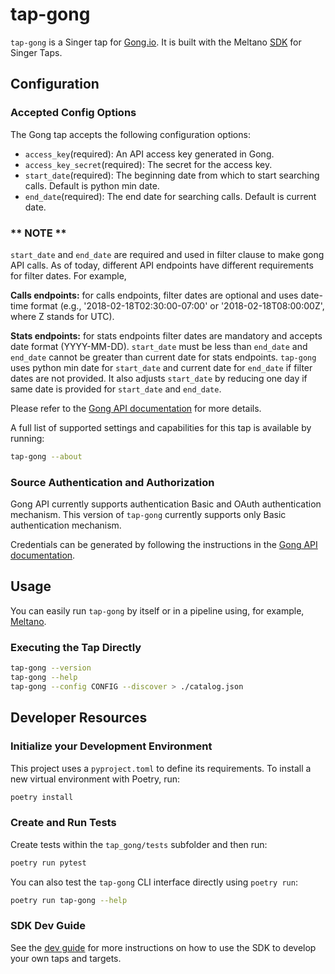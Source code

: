 # tap-gong

`tap-gong` is a Singer tap for [Gong.io](https://gong.io).
It is built with the Meltano [SDK](https://gitlab.com/meltano/sdk) for Singer Taps.

## Configuration

### Accepted Config Options

The Gong tap accepts the following configuration options:

- `access_key`(required): An API access key generated in Gong.
- `access_key_secret`(required): The secret for the access key.
- `start_date`(required): The beginning date from which to start searching calls. Default is python min date.
- `end_date`(required): The end date for searching calls. Default is current date.

### ** NOTE ** ###

`start_date` and `end_date` are required and used in filter clause to make gong API calls. As of today, different API endpoints
have different requirements for filter dates. For example,

**Calls endpoints:** for calls endpoints, filter dates are optional and uses date-time format 
(e.g., '2018-02-18T02:30:00-07:00' or '2018-02-18T08:00:00Z', where Z stands for UTC). 

**Stats endpoints:** for stats endpoints filter dates are mandatory and accepts date format (YYYY-MM-DD). 
`start_date` must be less than `end_date` and `end_date` cannot be greater than current date for stats endpoints.
`tap-gong` uses python min date for `start_date` and current date for `end_date` if filter dates are not provided.
It also adjusts `start_date` by reducing one day if same date is provided for `start_date` and `end_date`.

Please refer to the [Gong API documentation](https://app.gong.io/settings/api/documentation) for more details.

A full list of supported settings and capabilities for this
tap is available by running:

```bash
tap-gong --about
```

### Source Authentication and Authorization

Gong API currently supports authentication Basic and OAuth authentication mechanism. This version of `tap-gong` currently supports only Basic authentication mechanism.

Credentials can be generated by following the instructions in the [Gong API documentation](https://app.gong.io/settings/api/documentation#overview).

## Usage

You can easily run `tap-gong` by itself or in a pipeline using, for example, [Meltano](www.meltano.com).

### Executing the Tap Directly

```bash
tap-gong --version
tap-gong --help
tap-gong --config CONFIG --discover > ./catalog.json
```

## Developer Resources


### Initialize your Development Environment

This project uses a `pyproject.toml` to define its requirements. To install a new
virtual environment with Poetry, run:

```bash
poetry install
```

### Create and Run Tests

Create tests within the `tap_gong/tests` subfolder and
  then run:

```bash
poetry run pytest
```

You can also test the `tap-gong` CLI interface directly using `poetry run`:

```bash
poetry run tap-gong --help
```

### SDK Dev Guide

See the [dev guide](https://sdk.meltano.com/en/latest/dev_guide.html) for more instructions on how to use the SDK to 
develop your own taps and targets.

